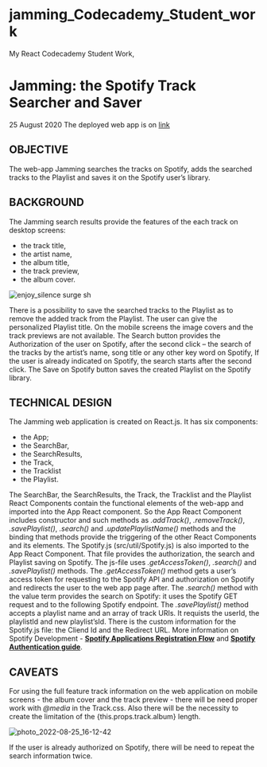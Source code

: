 # jamming_Codecademy_Student_work
My React Codecademy Student Work, 

# Jamming: the Spotify Track Searcher and Saver
25 August 2020
The deployed web app is on [link](http://enjoy_silence.surge.sh/)

## OBJECTIVE
The web-app Jamming searches the tracks on Spotify, adds the searched tracks to the Playlist and saves it on the Spotify user’s library.

## BACKGROUND
The Jamming search results provide the features of the each track on desktop screens:
- the track title,
- the artist name,
- the album title,
- the track preview,
- the album cover.

![enjoy_silence surge sh](https://user-images.githubusercontent.com/106593583/186688261-efd04da9-bf8d-4dcb-ba3f-45b6a6d2d5a4.png)


There is a possibility to save the searched tracks to the Playlist as to remove the added track from the Playlist. The user can give the personalized Playlist title.
On the mobile screens the image covers and the track previews are not available.
The Search button provides the Authorization of the user on Spotify, after the second click – the search of the tracks by the artist’s name, song title or any other key word on Spotify, If the user is already indicated on Spotify, the search starts after the second click.
The Save on Spotify button saves the created Playlist on the Spotify library.

## TECHNICAL DESIGN
The Jamming web application is created on React.js. It has six components:
- the App;
- the SearchBar,
- the SearchResults,
- the Track,
- the Tracklist
- the Playlist.

The SearchBar, the SearchResults, the Track, the Tracklist and the Playlist React Components contain the functional elements of the web-app and imported into the App React component. So the App React Component includes constructor and such methods as *.addTrack()*, *.removeTrack()*, *.savePlaylist()*, *.search()* and *.updatePlaylistName()* methods and the binding that methods provide the triggering of the other React Components and its elements. 
The Spotify.js (src/util/Spotify.js) is also imported to the App React Component. That file provides the authorization, the search and Playlist saving on Spotify. The js-file uses *.getAccessToken()*, *.search()* and *.savePlaylist()* methods.
The *.getAccessToken()* method gets a user’s access token for requesting to the Spotify API and authorization on Spotify and redirects the user to the web app page after.
The *.search()* method with the value term provides the search on Spotify: it uses the Spotify GET request and to the following Spotify endpoint.
The *.savePlaylist()* method accepts a playlist name and an array of track URIs. It requists the userId, the playlistId and new playlist’sId.
There is the custom information for the Spotify.js file: the Cliend Id and the Redirect URL. More information on Spotify Development - **[Spotify Applications Registration Flow](https://developer.spotify.com/dashboard/login)** and **[Spotify Authentication guide](https://developer.spotify.com/documentation/general/guides/authorization/)**.

## CAVEATS
For using the full feature track information on the web application on mobile screens - the album cover and the track preview - there will be need proper work with *@media* in the Track.css. Also there will be the necessity to create the limitation of the {this.props.track.album} length.

![photo_2022-08-25_16-12-42](https://user-images.githubusercontent.com/106593583/186688949-09e4517b-0dbe-47c0-af86-1ba3b360e920.jpg)


If the user is already authorized on Spotify, there will be need to repeat the search information twice.

